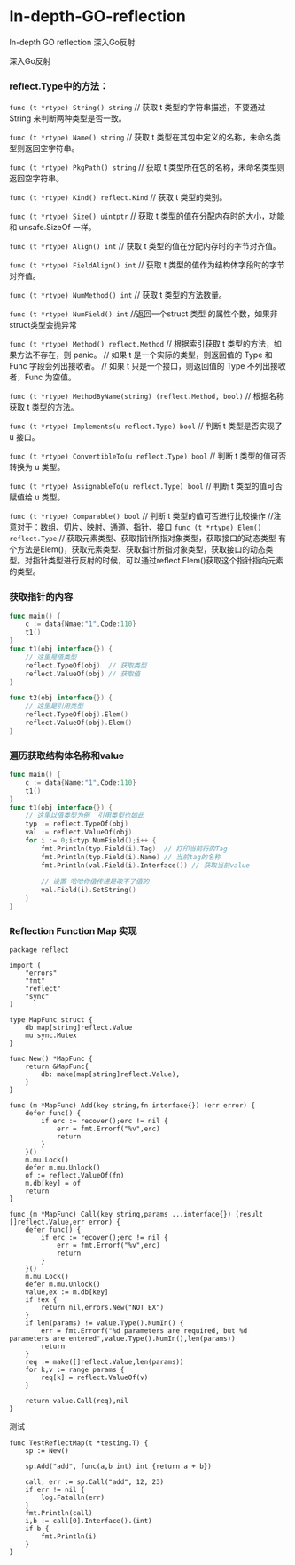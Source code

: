 # In-depth-GO-reflection
In-depth GO reflection 深入Go反射

深入Go反射
### reflect.Type中的方法：
`func (t *rtype) String() string` // 获取 t 类型的字符串描述，不要通过 String 来判断两种类型是否一致。

`func (t *rtype) Name() string` // 获取 t 类型在其包中定义的名称，未命名类型则返回空字符串。

`func (t *rtype) PkgPath() string` // 获取 t 类型所在包的名称，未命名类型则返回空字符串。

`func (t *rtype) Kind() reflect.Kind` // 获取 t 类型的类别。

`func (t *rtype) Size() uintptr` // 获取 t 类型的值在分配内存时的大小，功能和 unsafe.SizeOf 一样。

`func (t *rtype) Align() int`  // 获取 t 类型的值在分配内存时的字节对齐值。

`func (t *rtype) FieldAlign() int`  // 获取 t 类型的值作为结构体字段时的字节对齐值。

`func (t *rtype) NumMethod() int`  // 获取 t 类型的方法数量。

`func (t *rtype) NumField() int` //返回一个struct 类型 的属性个数，如果非struct类型会抛异常

`func (t *rtype) Method() reflect.Method`  // 根据索引获取 t 类型的方法，如果方法不存在，则 panic。
// 如果 t 是一个实际的类型，则返回值的 Type 和 Func 字段会列出接收者。
// 如果 t 只是一个接口，则返回值的 Type 不列出接收者，Func 为空值。

`func (t *rtype) MethodByName(string) (reflect.Method, bool)` // 根据名称获取 t 类型的方法。

`func (t *rtype) Implements(u reflect.Type) bool` // 判断 t 类型是否实现了 u 接口。

`func (t *rtype) ConvertibleTo(u reflect.Type) bool` // 判断 t 类型的值可否转换为 u 类型。

`func (t *rtype) AssignableTo(u reflect.Type) bool` // 判断 t 类型的值可否赋值给 u 类型。

`func (t *rtype) Comparable() bool` // 判断 t 类型的值可否进行比较操作
//注意对于：数组、切片、映射、通道、指针、接口 
`func (t *rtype) Elem() reflect.Type` // 获取元素类型、获取指针所指对象类型，获取接口的动态类型
有个方法是Elem()，获取元素类型、获取指针所指对象类型，获取接口的动态类型。对指针类型进行反射的时候，可以通过reflect.Elem()获取这个指针指向元素的类型。

### 获取指针的内容
```go
func main() {
    c := data{Nmae:"1",Code:110}
    t1()
}
func t1(obj interface{}) {
    // 这里是值类型
    reflect.TypeOf(obj)  // 获取类型
    reflect.ValueOf(obj) // 获取值
}

func t2(obj interface{}) {
    // 这里是引用类型
    reflect.TypeOf(obj).Elem()
    reflect.ValueOf(obj).Elem()    
}
```

### 遍历获取结构体名称和value
```go
func main() {
	c := data{Name:"1",Code:110}
	t1()
}
func t1(obj interface{}) {
	// 这里以值类型为例  引用类型也如此
	typ := reflect.TypeOf(obj)
	val := reflect.ValueOf(obj)
	for i := 0;i<typ.NumField();i++ {
		fmt.Println(typ.Field(i).Tag)  // 打印当前行的Tag
		fmt.Println(typ.Field(i).Name) // 当前tag的名称
		fmt.Println(val.Field(i).Interface()) // 获取当前value
		
		// 设置 哈哈你值传递是改不了值的
		val.Field(i).SetString()
	}
}
```

### Reflection Function Map 实现
```
package reflect

import (
	"errors"
	"fmt"
	"reflect"
	"sync"
)

type MapFunc struct {
	db map[string]reflect.Value
	mu sync.Mutex
}

func New() *MapFunc {
	return &MapFunc{
		db: make(map[string]reflect.Value),
	}
}

func (m *MapFunc) Add(key string,fn interface{}) (err error) {
	defer func() {
		if erc := recover();erc != nil {
			err = fmt.Errorf("%v",erc)
			return
		}
	}()
	m.mu.Lock()
	defer m.mu.Unlock()
	of := reflect.ValueOf(fn)
	m.db[key] = of
	return
}

func (m *MapFunc) Call(key string,params ...interface{}) (result []reflect.Value,err error) {
	defer func() {
		if erc := recover();erc != nil {
			err = fmt.Errorf("%v",erc)
			return
		}
	}()
	m.mu.Lock()
	defer m.mu.Unlock()
	value,ex := m.db[key]
	if !ex {
		return nil,errors.New("NOT EX")
	}
	if len(params) != value.Type().NumIn() {
		err = fmt.Errorf("%d parameters are required, but %d parameters are entered",value.Type().NumIn(),len(params))
		return
	}
	req := make([]reflect.Value,len(params))
	for k,v := range params {
		req[k] = reflect.ValueOf(v)
	}

	return value.Call(req),nil
}
```
测试
```
func TestReflectMap(t *testing.T) {
	sp := New()

	sp.Add("add", func(a,b int) int {return a + b})

	call, err := sp.Call("add", 12, 23)
	if err != nil {
		log.Fatalln(err)
	}
	fmt.Println(call)
	i,b := call[0].Interface().(int)
	if b {
		fmt.Println(i)
	}
}
```
